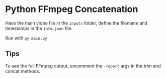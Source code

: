 # Python FFmpeg Concatenation

Have the main video file in the `inputs` folder, define the filename and timestamps in the `info.json` file.

Run with `py main.py`

## Tips
To see the full FFmpeg output, uncomment the `-report` args in the trim and concat methods. 